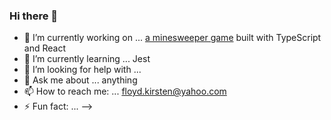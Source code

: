 ### Hi there 👋


- 🔭 I’m currently working on ... [a minesweeper game](https://floydkirsten.github.io/minesweeper/) built with TypeScript and React
- 🌱 I’m currently learning ... Jest
- 🤔 I’m looking for help with ...
- 💬 Ask me about ... anything
- 📫 How to reach me: ... floyd.kirsten@yahoo.com
- ⚡ Fun fact: ... 
-->
